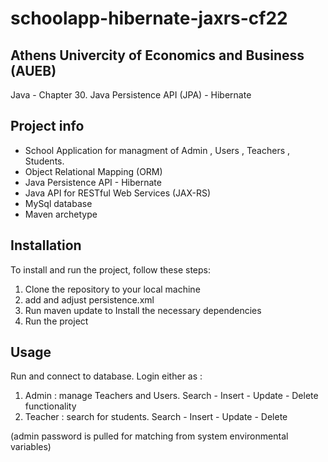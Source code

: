 # schoolapp-hibernate-jaxrs-cf22

## Athens Univercity of Economics and Business (AUEB)
Java - Chapter 30. Java Persistence API (JPA) - Hibernate

## Project info
- School Application for managment of Admin , Users , Teachers , Students.
- Object Relational Mapping (ORM)
- Java Persistence API - Hibernate 
- Java API for RESTful Web Services (JAX-RS) 
- MySql database
- Maven archetype

## Installation
To install and run the project, follow these steps:
1. Clone the repository to your local machine
2. add and adjust persistence.xml
2. Run maven update to Install the necessary dependencies
3. Run the project

## Usage
Run and connect to database. Login either as : 
1. Admin : manage Teachers and Users. Search - Insert - Update - Delete functionality
2. Teacher : search for students. Search - Insert - Update - Delete

(admin password is pulled for matching from system environmental variables)
